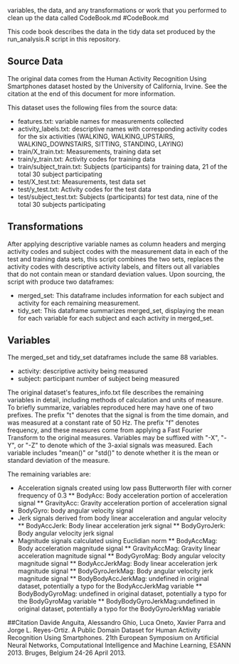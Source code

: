 variables, the data, and any transformations or work that you performed to clean up the data called CodeBook.md
#CodeBook.md

This code book describes the data in the tidy data set produced by the run_analysis.R script in this repository.

## Source Data
The original data comes from the Human Activity Recognition Using Smartphones dataset hosted by the University of California, Irvine. See the citation at the end of this document for more information.

This dataset uses the following files from the source data:
* features.txt: variable names for measurements collected
* activity_labels.txt: descriptive names with corresponding activity codes for the six activities (WALKING, WALKING_UPSTAIRS, WALKING_DOWNSTAIRS, SITTING, STANDING, LAYING)
* train/X_train.txt: Measurements, training data set
* train/y_train.txt: Activity codes for training data
* train/subject_train.txt: Subjects (participants) for training data, 21 of the total 30 subject participating
* test/X_test.txt: Measurements, test data set
* test/y_test.txt: Activity codes for the test data
* test/subject_test.txt: Subjects (participants) for test data, nine of the total 30 subjects participating

## Transformations
After applying descriptive variable names as column headers and merging activity codes and subject codes with the measurement data in each of the test and training data sets, this script combines the two sets, replaces the activity codes with descriptive activity labels, and filters out all variables that do not contain mean or standard deviation values. Upon sourcing, the script with produce two dataframes:
* merged_set: This dataframe includes information for each subject and activity for each remaining measurement.
* tidy_set: This dataframe summarizes merged_set, displaying the mean for each variable for each subject and each activity in merged_set.

## Variables
The merged_set and tidy_set dataframes include the same 88 variables.
* activity: descriptive activity being measured
* subject: participant number of subject being measured

The original dataset's features_info.txt file describes the remaining variables in detail, including methods of calculation and units of measure. To briefly summarize, variables reproduced here may have one of two prefixes. The prefix "t" denotes that the signal is from the time domain, and was measured at a constant rate of 50 Hz. The prefix "f" denotes frequency, and these measures come from applying a Fast Fourier Transform to the original measures. Variables may be suffixed with "-X", "-Y", or "-Z" to denote which of the 3-axial signals was measured. Each variable includes "mean()" or "std()" to denote whether it is the mean or standard deviation of the measure.

The remaining variables are:
* Acceleration signals created using low pass Butterworth filer with corner frequency of 0.3
** BodyAcc: Body acceleration portion of acceleration signal
** GravityAcc: Gravity acceleration portion of acceleration signal
* BodyGyro: body angular velocity signal
* Jerk signals derived from body linear acceleration and angular velocity
** BodyAccJerk: Body linear acceleration jerk signal
** BodyGyroJerk: Body angular velocity jerk signal
* Magnitude signals calculated using Euclidian norm
** BodyAccMag: Body acceleration magnitude signal
** GravityAccMag: Gravity linear acceleration magnitude signal
** BodyGyroMag: Body angular velocity magnitude signal
** BodyAccJerkMag: Body linear acceleration jerk magnitude signal
** BodyGyroJerkMag: Body angular velocity jerk magnitude signal
** BodyBodyAccJerkMag: undefined in original dataset, potentially a typo for the BodyAccJerkMag variable
** BodyBodyGyroMag: undefined in original dataset, potentially a typo for the BodyGyroMag variable
** BodyBodyGyroJerkMag:undefined in original dataset, potentially a typo for the BodyGyroJerkMag variable

##Citation
Davide Anguita, Alessandro Ghio, Luca Oneto, Xavier Parra and Jorge L. Reyes-Ortiz. A Public Domain Dataset for Human Activity Recognition Using Smartphones. 21th European Symposium on Artificial Neural Networks, Computational Intelligence and Machine Learning, ESANN 2013. Bruges, Belgium 24-26 April 2013. 
